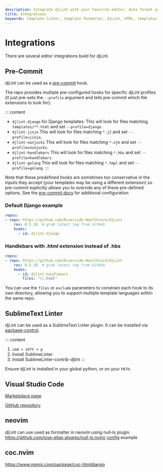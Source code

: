 ```yaml
---
description: Integrate djLint with your favorite editor. Auto format your templates with Pre-Commit. Lint with SublimeText.
title: Integrations
keywords: template linter, template formatter, djLint, HTML, templates, formatter, linter, integrations
---
```


# Integrations

There are several editor integrations build for djLint.

## Pre-Commit

djLint can be used as a [pre-commit](https://pre-commit.com) hook.

The repo provides multiple pre-configured hooks for specific djLint profiles (it just pre-sets the `--profile` argument and tells pre-commit which file extensions to look for):

::: content

- `djlint-django` for Django templates:
  This will look for files matching `templates/**.html` and set `--profile=django`.
- `djlint-jinja`
  This will look for files matching `*.j2` and set `--profile=jinja`.
- `djlint-nunjucks`
  This will look for files matching `*.njk` and set `--profile=nunjucks`.
- `djlint-handlebars`
  This will look for files matching `*.hbs` and set `--profile=handlebars`.
- `djlint-golang`
  This will look for files matching `*.tmpl` and set `--profile=golang`.
  :::

Note that these predefined hooks are sometimes too conservative in the inputs they accept (your templates may be using a different extension) so pre-commit explicitly allows you to override any of these pre-defined options. See the [pre-commit docs](https://pre-commit.com/#pre-commit-configyaml---hooks) for additional configuration

### Default Django example

```yaml
repos:
- repo: https://github.com/Riverside-Healthcare/djLint
    rev: 0.5.10  # grab latest tag from GitHub
    hooks:
      - id: djlint-django
```

### Handlebars with .html extension instead of .hbs

```yaml
repos:
- repo: https://github.com/Riverside-Healthcare/djLint
    rev: 0.5.10  # grab latest tag from GitHub
    hooks:
      - id: djlint-handlebars
        files: "\\.html"
```

You can use the `files` or `exclude` parameters to constrain each hook to its own directory, allowing you to support multiple template languages within the same repo.

## SublimeText Linter

djLint can be used as a SublimeText Linter plugin. It can be installed via [package-control](https://packagecontrol.io/packages/SublimeLinter-contrib-djlint).

::: content

1. `cmd + shft + p`
2. Install SublimeLinter
3. Install SublimeLinter-contrib-djlint
   :::

Ensure djLint is installed in your global python, or on your `PATH`.

## Visual Studio Code

[Marketplace page](https://marketplace.visualstudio.com/items?itemName=monosans.djlint)

[GitHub repository](https://github.com/monosans/djlint-vscode)

## neovim
djLint can use used as formatter in neovim using null-ls plugin.
https://github.com/jose-elias-alvarez/null-ls.nvim/
[config](https://github.com/shaeinst/roshnivim/blob/5d991fcfa1b8f865f9653a98c6d97a829d4a2add/lua/plugins/null-ls_nvim.lua#L84-L91) example

## coc.nvim

https://www.npmjs.com/package/coc-htmldjango
